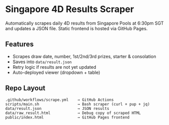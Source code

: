 # Singapore 4D Results Scraper

Automatically scrapes daily 4D results from Singapore Pools at 6:30pm SGT and updates a JSON file. Static frontend is hosted via GitHub Pages.

## Features

- Scrapes draw date, number, 1st/2nd/3rd prizes, starter & consolation
- Saves into `data/result.json`
- Retry logic if results are not yet updated
- Auto-deployed viewer (dropdown + table)

## Repo Layout

```
.github/workflows/scrape.yml    → GitHub Actions
scripts/main.sh                 → Bash scraper (curl + pup + jq)
data/result.json                → JSON results
data/raw_result.html            → Debug copy of scraped HTML
public/index.html               → GitHub Pages frontend
```

